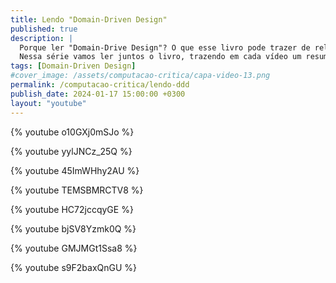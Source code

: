 ```yaml
---
title: Lendo "Domain-Driven Design"
published: true
description: |
  Porque ler "Domain-Drive Design"? O que esse livro pode trazer de relevante para nosso o nosso dia a dia desenvolvendo código?
  Nessa série vamos ler juntos o livro, trazendo em cada vídeo um resumo da discussão de cada capítulo e uma reflexão para o nosso dia a dia.
tags: [Domain-Driven Design]
#cover_image: /assets/computacao-critica/capa-video-13.png
permalink: /computacao-critica/lendo-ddd
publish_date: 2024-01-17 15:00:00 +0300
layout: "youtube"
---
```


{% youtube o10GXj0mSJo %}

{% youtube yylJNCz_25Q %}

{% youtube 45ImWHhy2AU %}

{% youtube TEMSBMRCTV8 %}

{% youtube HC72jccqyGE %}

{% youtube bjSV8Yzmk0Q %}

{% youtube GMJMGt1Ssa8 %}

{% youtube s9F2baxQnGU %}
